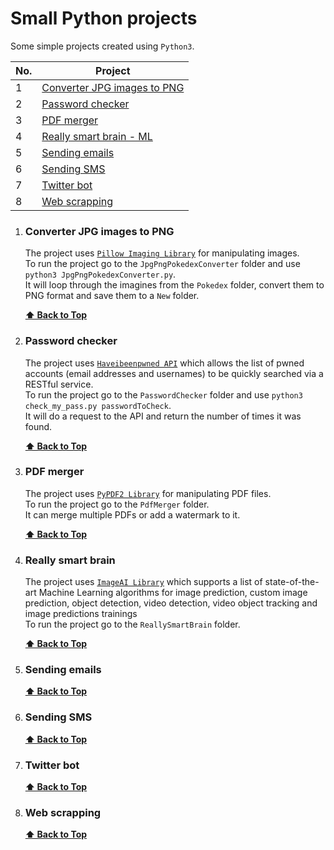 # Small Python projects

Some simple projects created using `Python3`.

| No. | Project                                                     |
| --- | ----------------------------------------------------------- |
| 1   | [Converter JPG images to PNG](#converter-jpg-images-to-png) |
| 2   | [Password checker](#password-checker)                       |
| 3   | [PDF merger](#pdf-merger)                                   |
| 4   | [Really smart brain - ML](#really-smart-brain)              |
| 5   | [Sending emails](#sending-emails)                           |
| 6   | [Sending SMS](#sending-sms)                                 |
| 7   | [Twitter bot](#twitter-bot)                                 |
| 8   | [Web scrapping](#web-scrapping)                             |

1. ### Converter JPG images to PNG

    The project uses [`Pillow Imaging Library`](https://pillow.readthedocs.io/en/stable/) for manipulating images. <br>
    To run the project go to the `JpgPngPokedexConverter` folder and use `python3 JpgPngPokedexConverter.py`. <br>
    It will loop through the imagines from the `Pokedex` folder, convert them to PNG format and save them to a `New` folder.

    **[⬆ Back to Top](#small-python-projects)**

2. ### Password checker

    The project uses [`Haveibeenpwned API`](https://haveibeenpwned.com/API/v3) which allows the list of pwned accounts (email addresses and usernames) to be quickly searched via a RESTful service. <br>
    To run the project go to the `PasswordChecker` folder and use `python3 check_my_pass.py passwordToCheck`. <br>
    It will do a request to the API and return the number of times it was found. <br>

    **[⬆ Back to Top](#small-python-projects)**

3. ### PDF merger

    The project uses [`PyPDF2 Library`](https://pillow.readthedocs.io/en/stable/) for manipulating PDF files. <br>
    To run the project go to the `PdfMerger` folder. <br>
    It can merge multiple PDFs or add a watermark to it.

    **[⬆ Back to Top](#small-python-projects)**
4. ### Really smart brain

    The project uses [`ImageAI Library`](https://github.com/OlafenwaMoses/ImageAI) which supports a list of state-of-the-art Machine Learning algorithms for image prediction, custom image prediction, object detection, video detection, video object tracking and image predictions trainings <br>
    To run the project go to the `ReallySmartBrain` folder. <br>

    **[⬆ Back to Top](#small-python-projects)**
5. ### Sending emails

    **[⬆ Back to Top](#small-python-projects)**
6. ### Sending SMS

    **[⬆ Back to Top](#small-python-projects)**
7. ### Twitter bot

    **[⬆ Back to Top](#small-python-projects)**
8. ### Web scrapping

    **[⬆ Back to Top](#small-python-projects)**

